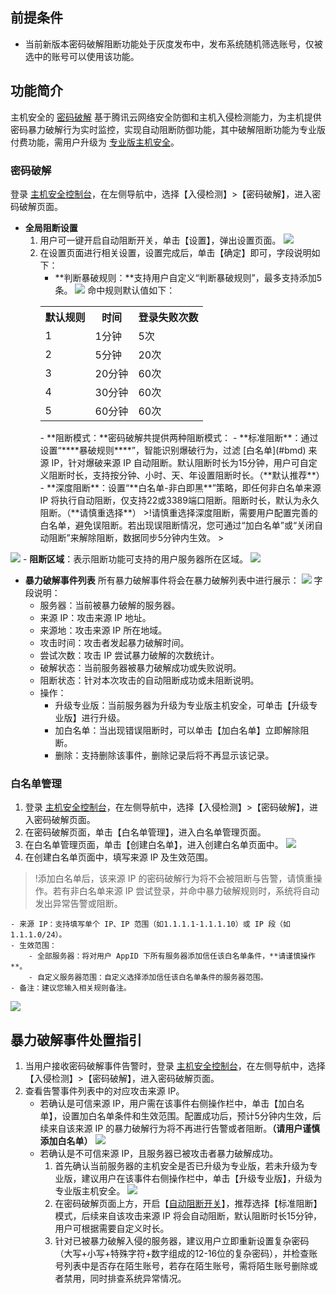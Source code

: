 ## 前提条件
- 当前新版本密码破解阻断功能处于灰度发布中，发布系统随机筛选账号，仅被选中的账号可以使用该功能。

## 功能简介
主机安全的 [密码破解](https://console.cloud.tencent.com/cwp/manage/crack) 基于腾讯云网络安全防御和主机入侵检测能力，为主机提供密码暴力破解行为实时监控，实现自动阻断防御功能，其中破解阻断功能为专业版付费功能，需用户升级为 [专业版主机安全](https://buy.cloud.tencent.com/yunjing)。
<span id="zdsz"></span>
### 密码破解
登录 [主机安全控制台](https://console.cloud.tencent.com/cwp/manage/crack)，在左侧导航中，选择【入侵检测】>【密码破解】，进入密码破解页面。
- **全局阻断设置**
	1. 用户可一键开启自动阻断开关，单击【设置】，弹出设置页面。
![](https://main.qcloudimg.com/raw/c9dd23157c220fddd1efbbc3935a76f7.png)
	2. 在设置页面进行相关设置，设置完成后，单击【确定】即可，字段说明如下：
		- **判断暴破规则：**支持用户自定义“判断暴破规则”，最多支持添加5条。
		![](https://main.qcloudimg.com/raw/3ba37d9c0ab82ba4936cfb7290302fab.png)
		命中规则默认值如下：
		<table>
		<tr><th>默认规则</th><th>时间</th><th>登录失败次数</th></tr>
		<tr><td>1</td><td>1分钟</td><td>5次</td></tr>
		<tr><td>2</td><td>5分钟</td><td>20次</td></tr>
		<tr><td>3</td><td>20分钟</td><td>60次</td></tr>
		<tr><td>4</td><td>30分钟</td><td>60次</td></tr>
		<tr><td>5</td><td>60分钟</td><td>60次</td></tr>
		</table>
		- **阻断模式：**密码破解共提供两种阻断模式：
			- **标准阻断**：通过设置“****暴破规则****”，智能识别爆破行为，过滤 [白名单](#bmd) 来源 IP，针对爆破来源 IP 自动阻断。默认阻断时长为15分钟，用户可自定义阻断时长，支持按分钟、小时、天、年设置阻断时长。（**默认推荐**）
			- **深度阻断**：设置“**白名单-非白即黑**”策略，即任何非白名单来源 IP 将执行自动阻断，仅支持22或3389端口阻断。阻断时长，默认为永久阻断。（**请慎重选择**）
			>!请慎重选择深度阻断，需要用户配置完善的白名单，避免误阻断。若出现误阻断情况，您可通过“加白名单”或“关闭自动阻断”来解除阻断，数据同步5分钟内生效。
			>
![](https://main.qcloudimg.com/raw/e0755b7b8b71fefdb1fdafb904ea4aed.png)
		- **阻断区域**：表示阻断功能可支持的用户服务器所在区域。
		![](https://main.qcloudimg.com/raw/f3d89bb8c3b6874680e0a518485c44a3.png)
- **暴力破解事件列表**
所有暴力破解事件将会在暴力破解列表中进行展示：
![](https://main.qcloudimg.com/raw/bfad5a65a9eb9696b7ad25ee5206f1ad.png)
字段说明：
	- 服务器：当前被暴力破解的服务器。
	- 来源 IP：攻击来源 IP 地址。
	- 来源地：攻击来源 IP 所在地域。
	- 攻击时间：攻击者发起暴力破解时间。
	- 尝试次数：攻击 IP 尝试暴力破解的次数统计。
	- 破解状态：当前服务器被暴力破解成功或失败说明。
	- 阻断状态：针对本次攻击的自动阻断成功或未阻断说明。
	- 操作：
		- 升级专业版：当前服务器为升级为专业版主机安全，可单击【升级专业版】进行升级。
		- 加白名单：当出现错误阻断时，可以单击【加白名单】立即解除阻断。
		- 删除：支持删除该事件，删除记录后将不再显示该记录。

<span id="bmd"></sapn>
### 白名单管理
1. 登录 [主机安全控制台](https://console.cloud.tencent.com/cwp/manage/crack)，在左侧导航中，选择【入侵检测】>【密码破解】，进入密码破解页面。
2. 在密码破解页面，单击【白名单管理】，进入白名单管理页面。
3. 在白名单管理页面，单击【创建白名单】，进入创建白名单页面中。
![](https://main.qcloudimg.com/raw/a4baf97cc1073bb4fd8b6b57031d0e90.png)
4. 在创建白名单页面中，填写来源 IP 及生效范围。
>!添加白名单后，该来源 IP 的密码破解行为将不会被阻断与告警，请慎重操作。若有非白名单来源 IP 尝试登录，并命中暴力破解规则时，系统将自动发出异常告警或阻断。
>
	- 来源 IP：支持填写单个 IP、IP 范围（如1.1.1.1-1.1.1.10）或 IP 段（如1.1.1.0/24）。
	- 生效范围：
		- 全部服务器：将对用户 AppID 下所有服务器添加信任该白名单条件，**请谨慎操作**。
		- 自定义服务器范围：自定义选择添加信任该白名单条件的服务器范围。
	- 备注：建议您输入相关规则备注。
![](https://main.qcloudimg.com/raw/7ab131809bcb74ec7a609c6ea7254a3f.png)

## 暴力破解事件处置指引
1. 当用户接收密码破解事件告警时，登录 [主机安全控制台](https://console.cloud.tencent.com/cwp/manage/crack)，在左侧导航中，选择【入侵检测】>【密码破解】，进入密码破解页面。
2. 查看告警事件列表中的对应攻击来源 IP。
	- 若确认是可信来源 IP，用户需在该事件右侧操作栏中，单击【加白名单】，设置加白名单条件和生效范围。配置成功后，预计5分钟内生效，后续来自该来源 IP 的暴力破解行为将不再进行告警或者阻断。**（请用户谨慎添加白名单）**
	![](https://main.qcloudimg.com/raw/2e98282c0582ceb465acd7cc1185a89e.png)
	- 若确认是不可信来源 IP，且服务器已被攻击者暴力破解成功。
		1. 首先确认当前服务器的主机安全是否已升级为专业版，若未升级为专业版，建议用户在该事件右侧操作栏中，单击【升级专业版】，升级为专业版主机安全。
		![](https://main.qcloudimg.com/raw/04a36fbfd862154b2856357c3db477b6.png)
		2. 在密码破解页面上方，开启【[自动阻断开关](#zdsz)】，推荐选择【标准阻断】模式，后续来自该攻击来源 IP 将会自动阻断，默认阻断时长15分钟，用户可根据需要自定义时长。
		3. 针对已被暴力破解入侵的服务器，建议用户立即重新设置复杂密码（大写+小写+特殊字符+数字组成的12-16位的复杂密码），并检查账号列表中是否存在陌生账号，若存在陌生账号，需将陌生账号删除或者禁用，同时排查系统异常情况。
